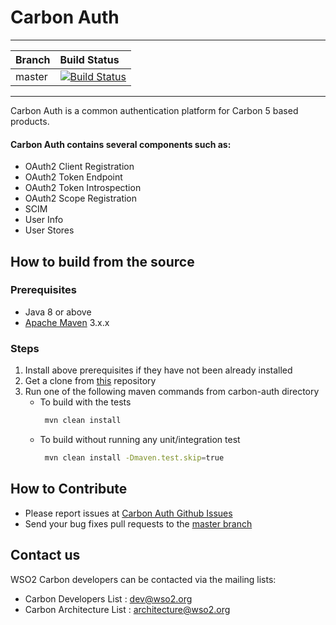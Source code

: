 # Carbon Auth
---

|  Branch | Build Status |
| :------------ |:-------------
| master      | [![Build Status](https://wso2.org/jenkins/job/platform-builds/job/carbon-auth/badge/icon)](https://wso2.org/jenkins/job/platform-builds/job/carbon-auth/) |

---

Carbon Auth is a common authentication platform for Carbon 5 based products.

#### Carbon Auth contains several components such as:

* OAuth2 Client Registration
* OAuth2 Token Endpoint
* OAuth2 Token Introspection
* OAuth2 Scope Registration
* SCIM
* User Info
* User Stores

## How to build from the source
### Prerequisites
* Java 8 or above
* [Apache Maven](https://maven.apache.org/download.cgi#) 3.x.x
### Steps
1. Install above prerequisites if they have not been already installed
2. Get a clone from [this](https://github.com/wso2/carbon-auth.git) repository
3. Run one of the following maven commands from carbon-auth directory
   * To build with the tests
        ```bash
         mvn clean install 
        ```
   * To build without running any unit/integration test
        ```bash
         mvn clean install -Dmaven.test.skip=true
        ```
## How to Contribute
* Please report issues at [Carbon Auth Github Issues](https://github.com/wso2/carbon-auth/issues)
* Send your bug fixes pull requests to the [master branch](https://github.com/wso2/carbon-auth/tree/master)

## Contact us
WSO2 Carbon developers can be contacted via the mailing lists:

* Carbon Developers List : dev@wso2.org
* Carbon Architecture List : architecture@wso2.org

